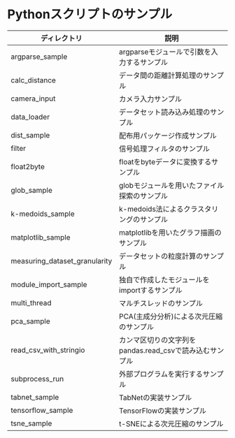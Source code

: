# Pythonスクリプトのサンプル

|ディレクトリ |説明 |
|---|---|
|argparse_sample |argparseモジュールで引数を入力するサンプル |
|calc_distance |データ間の距離計算処理のサンプル |
|camera_input |カメラ入力サンプル |
|data_loader |データセット読み込み処理のサンプル |
|dist_sample |配布用パッケージ作成サンプル |
|filter |信号処理フィルタのサンプル |
|float2byte |floatをbyteデータに変換するサンプル |
|glob_sample |globモジュールを用いたファイル探索のサンプル |
|k-medoids_sample |k-medoids法によるクラスタリングのサンプル |
|matplotlib_sample |matplotlibを用いたグラフ描画のサンプル |
|measuring_dataset_granularity |データセットの粒度計算のサンプル |
|module_import_sample |独自で作成したモジュールをimportするサンプル |
|multi_thread |マルチスレッドのサンプル |
|pca_sample | PCA(主成分分析)による次元圧縮のサンプル |
|read_csv_with_stringio |カンマ区切りの文字列をpandas.read_csvで読み込むサンプル |
|subprocess_run |外部プログラムを実行するサンプル |
|tabnet_sample |TabNetの実装サンプル |
|tensorflow_sample |TensorFlowの実装サンプル |
|tsne_sample | t-SNEによる次元圧縮のサンプル |


